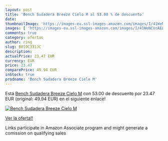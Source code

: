 ```yaml
---
layout: post
title: 'Bench Sudadera Breeze Cielo M al 53.00 % de descuento'
date: 
thumbnailImage: 'https://images-eu.ssl-images-amazon.com/images/I/41WeNCUrAEL._SL200_.jpg'
images: [ 'https://images-eu.ssl-images-amazon.com/images/I/41WeNCUrAEL._SL200_.jpg' ]
comments: true
category: ofertas
author: ring
slug: B019C331JC
description:
actualPrice: 23.47 EUR
currency: EUR
price: 23.47
comparePrice: 49.94 EUR
inStock: true
prodname: 'Bench Sudadera Breeze Cielo M'
---
```


Está [Bench Sudadera Breeze Cielo M](https://www.amazon.es/dp/B019C331JC/?tag=tolees-21) con 53.00 de descuento por 23.47 EUR (original: 49.94 EUR) en el siguiente enlace!

[![Bench Sudadera Breeze Cielo M](https://images-eu.ssl-images-amazon.com/images/I/41WeNCUrAEL._SL200_.jpg)](https://www.amazon.es/dp/B019C331JC/?tag=tolees-21)

[Ver la oferta!!](https://www.amazon.es/dp/B019C331JC/?tag=tolees-21)

Links participate in Amazon Associate program and might generate a comission on qualifying sales


